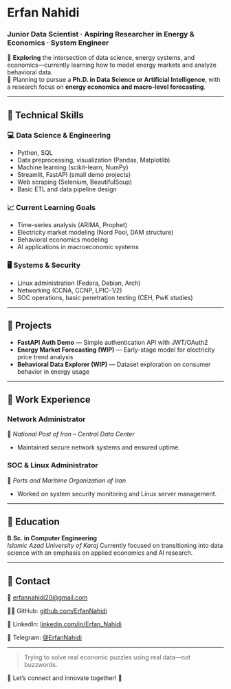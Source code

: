 # **Erfan Nahidi**  
### Junior Data Scientist · Aspiring Researcher in Energy & Economics · System Engineer  

📌 **Exploring** the intersection of data science, energy systems, and economics—currently learning how to model energy markets and analyze behavioral data.  
🎯 Planning to pursue a **Ph.D. in Data Science or Artificial Intelligence**, with a research focus on **energy economics and macro-level forecasting**.  

---

## 🔹 Technical Skills

### 💻 **Data Science & Engineering**  
- Python, SQL  
- Data preprocessing, visualization (Pandas, Matplotlib)  
- Machine learning (scikit-learn, NumPy)  
- Streamlit, FastAPI (small demo projects)  
- Web scraping (Selenium, BeautifulSoup)  
- Basic ETL and data pipeline design  

### 📈 **Current Learning Goals**  
- Time-series analysis (ARIMA, Prophet)  
- Electricity market modeling (Nord Pool, DAM structure)  
- Behavioral economics modeling  
- AI applications in macroeconomic systems  

### 🖥️ **Systems & Security**  
- Linux administration (Fedora, Debian, Arch)  
- Networking (CCNA, CCNP, LPIC-1/2)  
- SOC operations, basic penetration testing (CEH, PwK studies)

---

## 🔹 Projects

- **FastAPI Auth Demo** — Simple authentication API with JWT/OAuth2  
- **Energy Market Forecasting (WIP)** — Early-stage model for electricity price trend analysis  
- **Behavioral Data Explorer (WIP)** — Dataset exploration on consumer behavior in energy usage  

---

## 🔹 Work Experience

### **Network Administrator**  
📍 *National Post of Iran – Central Data Center*  
- Maintained secure network systems and ensured uptime.

### **SOC & Linux Administrator**  
📍 *Ports and Maritime Organization of Iran*  
- Worked on system security monitoring and Linux server management.

---

## 🔹 Education  
**B.Sc. in Computer Engineering**  
*Islamic Azad University of Karaj* 
Currently focused on transitioning into data science with an emphasis on applied economics and AI research.

---

## 🔹 Contact  
📧 erfannahidi20@gmail.com 

🧑‍💻 GitHub: [github.com/ErfanNahidi](https://github.com/ErfanNahidi)  

🔗 LinkedIn: [linkedin.com/in/Erfan_Nahidi](https://linkedin.com/in/ErfanNahidi)  

📨 Telegram: [@ErfanNahidi](https://t.me/cro0w)

---

> Trying to solve real economic puzzles using real data—not buzzwords.


💬 Let’s connect and innovate together! 🚀
